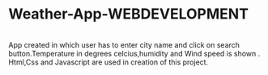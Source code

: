 # Weather-App-WEBDEVELOPMENT
<br>
App created in which user has to enter city name and click on search button.Temperature in degrees celcius,humidity and Wind speed is shown . Html,Css and Javascript are used in creation of this project.
